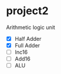 # project2
Arithmetic logic unit


- [x] Half Adder
- [X] Full Adder
- [ ] Inc16
- [ ] Add16
- [ ] ALU